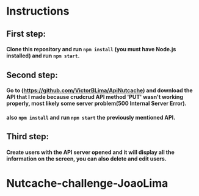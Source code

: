 # Instructions

## First step:
#### Clone this repository and run `npm install` (you must have Node.js installed) and run `npm start`.
## Second step:
#### Go to (https://github.com/VictorBLima/ApiNutcache) and download the API that I made because crudcrud API  method 'PUT' wasn't working properly, most likely some server problem(500 Internal Server Error).
#### also `npm install` and run `npm start` the previously mentioned API.
## Third step:
#### Create users with the API server opened and it will display all the information on the screen, you can also delete and edit users.




# Nutcache-challenge-JoaoLima


